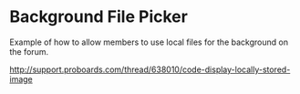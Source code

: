 Background File Picker
======================

Example of how to allow members to use local files for the background on the forum.

http://support.proboards.com/thread/638010/code-display-locally-stored-image

